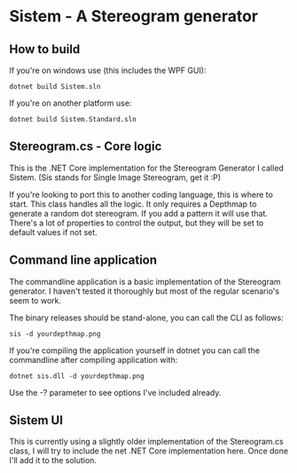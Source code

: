 # Sistem - A Stereogram generator

## How to build

If you're on windows use (this includes the WPF GUI):
```
dotnet build Sistem.sln
```

If you're on another platform use:
```
dotnet build Sistem.Standard.sln
```

## Stereogram.cs - Core logic

This is the .NET Core implementation for the Stereogram Generator I called Sistem. (Sis stands for Single Image Stereogram, get it :P)

If you're looking to port this to another coding language, this is where to start. This class handles all the logic. It only requires a Depthmap to generate a random dot stereogram. If you add a pattern it will use that. There's a lot of properties to control the output, but they will be set to default values if not set.

## Command line application

The commandline application is a basic implementation of the Stereogram generator. I haven't tested it thoroughly but most of the regular scenario's seem to work.

The binary releases should be stand-alone, you can call the CLI as follows:
```
sis -d yourdepthmap.png
```

If you're compiling the application yourself in dotnet you can call the commandline after compiling application with:
```
dotnet sis.dll -d yourdepthmap.png
```

Use the -? parameter to see options I've included already.

## Sistem UI

This is currently using a slightly older implementation of the Stereogram.cs class, I will try to include the net .NET Core implementation here. Once done I'll add it to the solution.

